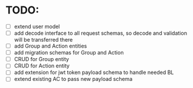 # TODO:
- [ ] extend user model
- [ ] add decode interface to all request schemas, so decode and validation will be transferred there
- [ ] add Group and Action entities
- [ ] add migration schemas for Group and Action
- [ ] CRUD for Group entity
- [ ] CRUD for Action entity
- [ ] add extension for jwt token payload schema to handle needed BL
- [ ] extend existing AC to pass new payload schema
